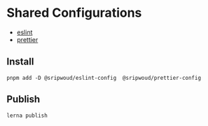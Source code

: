 # Shared Configurations
- [eslint](./packages/eslint)
- [prettier](./packages/prettier)

## Install
```shell
pnpm add -D @sripwoud/eslint-config  @sripwoud/prettier-config
```
## Publish
`lerna publish`